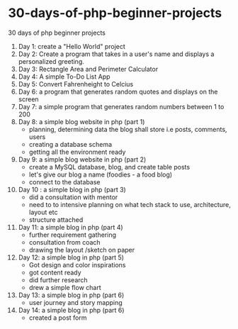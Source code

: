 # 30-days-of-php-beginner-projects
30 days of php beginner projects
1. Day 1: create a "Hello World" project
2. Day 2: Create a program that takes in a user's name and displays a personalized greeting.
3. Day 3: Rectangle Area and Perimeter Calculator
4. Day 4: A simple To-Do List App
5. Day 5: Convert Fahrenheight to Celcius
6. Day 6: a program that generates random quotes and displays on the screen
7. Day 7: a simple program that generates random numbers between 1 to 200
8. Day 8: a simple blog website in php (part 1)
   - planning, determining data the blog shall store i.e posts, comments, users
   - creating a database schema
   - getting all the environment ready
9. Day 9: a simple blog website in php (part 2)
    - create a MySQL database, blog, and create table posts
    - let's give our blog a name (foodies - a food blog)
    - connect to the database
10. Day 10 : a simple blog in php (part 3)
    - did a consultation with mentor
    - need to to intensive planning on what tech stack to use, architecture, layout etc
    - structure attached
11. Day 11: a simple blog in php (part 4)
    - further requirement gathering
    - consultation from coach
    - drawing the layout /sketch on paper
12. Day 12: a simple blog in php (part 5)
    - Got design and color inspirations
    - got content ready
    - did further research
    - drew a simple flow chart
13. Day 13: a simple blog in php (part 6)
    - user journey and story mapping
14. Day 14: a simple blog in php (part 6)
    - created a post form